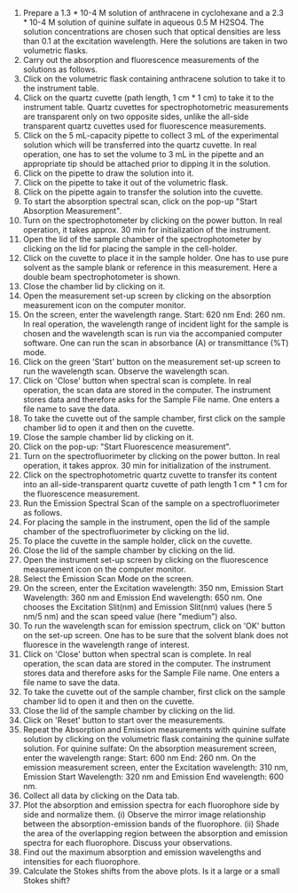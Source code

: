 1. Prepare a 1.3 * 10-4 M solution of anthracene in cyclohexane and a 2.3 * 10-4 M solution of quinine sulfate in aqueous 0.5 M H2SO4. The solution concentrations are chosen such that optical densities are less than 0.1 at the excitation wavelength. Here the solutions are taken in two volumetric flasks.  
2. Carry out the absorption and fluorescence measurements of the solutions as follows.  
3. Click on the volumetric flask containing anthracene solution to take it to the instrument table.  
4. Click on the quartz cuvette (path length, 1 cm * 1 cm) to take it to the instrument table. Quartz cuvettes for spectrophotometric measurements are transparent only on two opposite sides, unlike the all-side transparent quartz cuvettes used for fluorescence measurements.  
5. Click on the 5 mL-capacity pipette to collect 3 mL of the experimental solution which will be transferred into the quartz cuvette. In real operation, one has to set the volume to 3 mL in the pipette and an appropriate tip should be attached prior to dipping it in the solution.  
6. Click on the pipette to draw the solution into it.  
7. Click on the pipette to take it out of the volumetric flask.  
8. Click on the pipette again to transfer the solution into the cuvette.  
9. To start the absorption spectral scan, click on the pop-up "Start Absorption Measurement".  
10. Turn on the spectrophotometer by clicking on the power button. In real operation, it takes approx. 30 min for initialization of the instrument.   
11. Open the lid of the sample chamber of the spectrophotometer by clicking on the lid for placing the sample in the cell-holder.  
12. Click on the cuvette to place it in the sample holder. One has to use pure solvent as the sample blank or reference in this measurement. Here a double beam spectrophotometer is shown.  
13. Close the chamber lid by clicking on it.
14. Open the measurement set-up screen by clicking on the absorption measurement icon on the computer monitor.   
15. On the screen, enter the wavelength range. Start: 620 nm End: 260 nm. In real operation, the wavelength range of incident light for the sample is chosen and the wavelength scan is run via the accompanied computer software. One can run the scan in absorbance (A) or transmittance (%T) mode.  
16. Click on the green 'Start' button on the measurement set-up screen to run the wavelength scan. Observe the wavelength scan.  
17. Click on 'Close' button when spectral scan is complete. In real operation, the scan data are stored in the computer. The instrument stores data and therefore asks for the Sample File name. One enters a file name to save the data.  
18. To take the cuvette out of the sample chamber, first click on the sample chamber lid to open it and then on the cuvette.  
19. Close the sample chamber lid by clicking on it.  
20. Click on the pop-up: "Start Fluorescence measurement".  
21. Turn on the spectrofluorimeter by clicking on the power button. In real operation, it takes approx. 30 min for initialization of the instrument.  
22. Click on the spectrophotometric quartz cuvette to transfer its content into an all-side-transparent quartz cuvette of path length 1 cm * 1 cm for the fluorescence measurement.  
23. Run the Emission Spectral Scan of the sample on a spectrofluorimeter as follows.  
24. For placing the sample in the instrument, open the lid of the sample chamber of the spectrofluorimeter by clicking on the lid.  
25. To place the cuvette in the sample holder, click on the cuvette.  
26. Close the lid of the sample chamber by clicking on the lid.  
27. Open the instrument set-up screen by clicking on the fluorescence measurement icon on the computer monitor.  
28. Select the Emission Scan Mode on the screen.  
29. On the screen, enter the Excitation wavelength: 350 nm, Emission Start Wavelength: 360 nm and Emission End wavelength: 650 nm. One chooses the Excitation Slit(nm) and Emission Slit(nm) values (here 5 nm/5 nm) and the scan speed value (here "medium") also.  
30. To run the wavelength scan for emission spectrum, click on 'OK' button on the set-up screen. One has to be sure that the solvent blank does not fluoresce in the wavelength range of interest.  
31. Click on 'Close' button when spectral scan is complete. In real operation, the scan data are stored in the computer. The instrument stores data and therefore asks for the Sample File name. One enters a file name to save the data.  
32. To take the cuvette out of the sample chamber, first click on the sample chamber lid to open it and then on the cuvette.  
33. Close the lid of the sample chamber by clicking on the lid.  
34. Click on 'Reset' button to start over the measurements.  
35. Repeat the Absorption and Emission measurements with quinine sulfate solution by clicking on the volumetric flask containing the quinine sulfate solution. For quinine sulfate: On the absorption measurement screen, enter the wavelength range: Start: 600 nm End: 260 nm. On the emission measurement screen, enter the Excitation wavelength: 310 nm, Emission Start Wavelength: 320 nm and Emission End wavelength: 600 nm.  
36. Collect all data by clicking on the Data tab.  
37. Plot the absorption and emission spectra for each fluorophore side by side and normalize them. (i) Observe the mirror image relationship between the absorption-emission bands of the fluorophore. (ii) Shade the area of the overlapping region between the absorption and emission spectra for each fluorophore. Discuss your observations.  
38. Find out the maximum absorption and emission wavelengths and intensities for each fluorophore.  
39. Calculate the Stokes shifts from the above plots. Is it a large or a small Stokes shift?  
